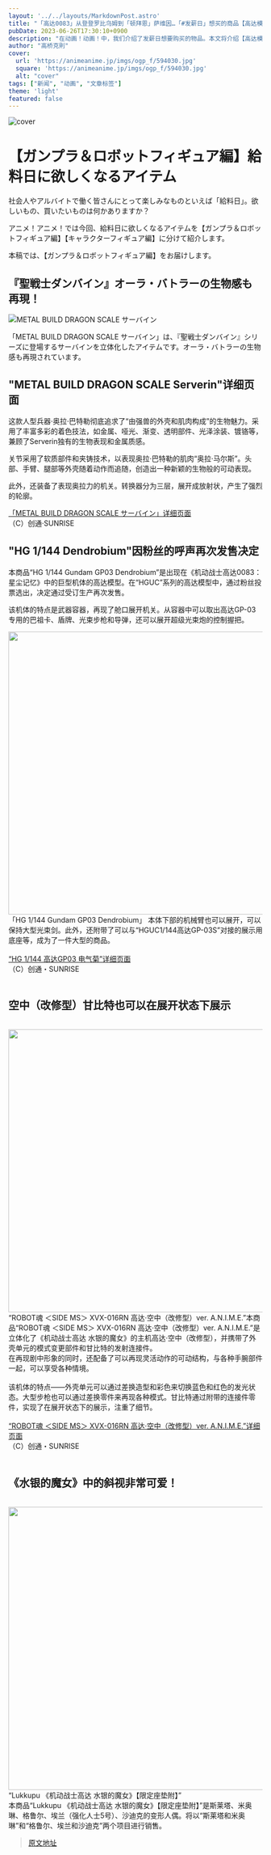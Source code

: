```yaml
---
layout: '../../layouts/MarkdownPost.astro'
title: "「高达0083」从登登罗比乌姆到「顿拜恩」萨维因…「#发薪日」想买的商品【高达模型&机器人人偶篇】"
pubDate: 2023-06-26T17:30:10+0900
description: "在动画！动画！中，我们介绍了发薪日想要购买的物品。本文将介绍【高达模型&机器人人偶篇】。"
author: "高桥克則"
cover:
  url: 'https://animeanime.jp/imgs/ogp_f/594030.jpg'
  square: 'https://animeanime.jp/imgs/ogp_f/594030.jpg'
  alt: "cover"
tags: ["新闻", "动画", "文章标签"]
theme: 'light'
featured: false
---
```


![cover](https://animeanime.jp/imgs/ogp_f/594030.jpg)

# 【ガンプラ＆ロボットフィギュア編】給料日に欲しくなるアイテム

社会人やアルバイトで働く皆さんにとって楽しみなものといえば「給料日」。欲しいもの、買いたいものは何かありますか？

アニメ！アニメ！では今回、給料日に欲しくなるアイテムを【ガンプラ＆ロボットフィギュア編】【キャラクターフィギュア編】に分けて紹介します。

本稿では、【ガンプラ＆ロボットフィギュア編】をお届けします。

## 『聖戦士ダンバイン』オーラ・バトラーの生物感も再現！

![METAL BUILD DRAGON SCALE サーバイン](https://animeanime.jp/imgs/zoom/594016.jpg)

「METAL BUILD DRAGON SCALE サーバイン」は、『聖戦士ダンバイン』シリーズに登場するサーバインを立体化したアイテムです。オーラ・バトラーの生物感も再現されています。
## "METAL BUILD DRAGON SCALE Serverin"详细页面

这款人型兵器·奥拉·巴特勒彻底追求了“由强兽的外壳和肌肉构成”的生物魅力。采用了丰富多彩的着色技法，如金属、哑光、渐变、透明部件、光泽涂装、镀铬等，兼顾了Serverin独有的生物表现和金属质感。

关节采用了软质部件和夹铸技术，以表现奥拉·巴特勒的肌肉“奥拉·马尔斯”。头部、手臂、腿部等外壳随着动作而追随，创造出一种新颖的生物般的可动表现。

此外，还装备了表现奥拉力的机关。转换器分为三层，展开成放射状，产生了强烈的轮廓。

<a href="https://animeanime.jp/article/2023/06/16/77959.html" target="_blank" class="btn-move">「METAL BUILD DRAGON SCALE サーバイン」详细页面</a><br>（C）创通·SUNRISE

## "HG 1/144 Dendrobium"因粉丝的呼声再次发售决定

本商品“HG 1/144 Gundam GP03 Dendrobium”是出现在《机动战士高达0083：星尘记忆》中的巨型机体的高达模型。在“HGUC”系列的高达模型中，通过粉丝投票选出，决定通过受订生产再次发售。

该机体的特点是武器容器，再现了舱口展开机关。从容器中可以取出高达GP-03专用的巴祖卡、盾牌、光束步枪和导弹，还可以展开超级光束炮的控制握把。

<img src="https://animeanime.jp/imgs/zoom/594030.jpg" class="inline-article-image" width="560" height="560"><br><span class="cap txt-center">「HG 1/144 Gundam GP03 Dendrobium」</span>
本体下部的机械臂也可以展开，可以保持大型光束剑。此外，还附带了可以与“HGUC1/144高达GP-03S”对接的展示用底座等，成为了一件大型的商品。<br><br><a href="https://animeanime.jp/article/2023/06/21/78079.html" target="_blank" class="btn-move">“HG 1/144 高达GP03 电气菊”详细页面</a><br>（C）创通・SUNRISE<br><br><h2 class="title02" style="border-color:#0094f1">空中（改修型）甘比特也可以在展开状态下展示</h2><br><img src="https://animeanime.jp/imgs/zoom/594034.jpg" class="inline-article-image" width="560" height="560"><br><span class="cap txt-center">“ROBOT魂 ＜SIDE MS＞ XVX-016RN 高达·空中（改修型）ver. A.N.I.M.E.”</span>本商品“ROBOT魂 ＜SIDE MS＞ XVX-016RN 高达·空中（改修型）ver. A.N.I.M.E.”是立体化了《机动战士高达 水银的魔女》的主机高达·空中（改修型），并携带了外壳单元的模式变更部件和甘比特的发射连接件。<br>在再现剧中形象的同时，还配备了可以再现灵活动作的可动结构，与各种手腕部件一起，可以享受各种情境。 <br><br>该机体的特点——外壳单元可以通过差换造型和彩色来切换蓝色和红色的发光状态。大型步枪也可以通过差换零件来再现各种模式。甘比特通过附带的连接件零件，实现了在展开状态下的展示，注重了细节。<br><br><a href="https://animeanime.jp/article/2023/06/18/78004.html" target="_blank" class="btn-move">“ROBOT魂 ＜SIDE MS＞ XVX-016RN 高达·空中（改修型）ver. A.N.I.M.E.”详细页面</a><br>（C）创通・SUNRISE<br><br><h2 class="title02" style="border-color:#0094f1">《水银的魔女》中的斜视非常可爱！</h2><br><img src="https://animeanime.jp/imgs/zoom/594079.jpg" class="inline-article-image" width="560" height="560"><br><span class="cap txt-center">“Lukkupu 《机动战士高达 水银的魔女》【限定座垫附】”</span><br>本商品“Lukkupu 《机动战士高达 水银的魔女》【限定座垫附】”是斯莱塔、米奥琳、格鲁尔、埃兰（强化人士5号）、沙迪克的变形人偶。将以“斯莱塔和米奥琳”和“格鲁尔、埃兰和沙迪克”两个项目进行销售。

>[原文地址](https://animeanime.jp/article/2023/06/26/78178.html)  